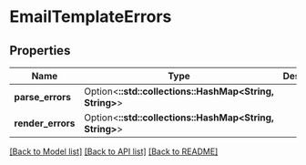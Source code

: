 # EmailTemplateErrors

## Properties

Name | Type | Description | Notes
------------ | ------------- | ------------- | -------------
**parse_errors** | Option<**::std::collections::HashMap<String, String>**> |  | [optional]
**render_errors** | Option<**::std::collections::HashMap<String, String>**> |  | [optional]

[[Back to Model list]](../README.md#documentation-for-models) [[Back to API list]](../README.md#documentation-for-api-endpoints) [[Back to README]](../README.md)


